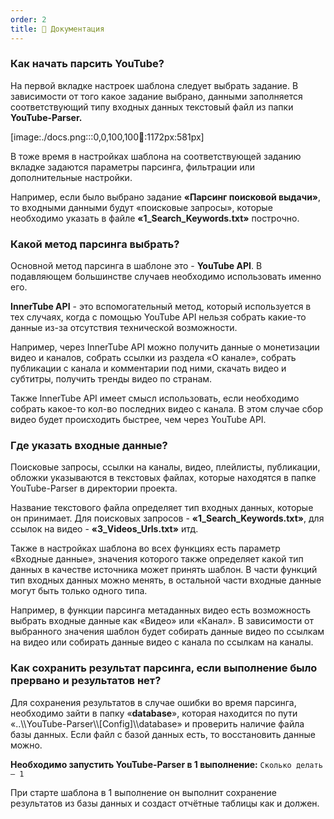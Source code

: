 ```yaml
---
order: 2
title: 📕 Документация
---
```


### Как начать парсить YouTube?

На первой вкладке настроек шаблона следует выбрать задание. В зависимости от того какое задание выбрано, данными заполняется соответствующий типу входных данных текстовый файл из папки **YouTube-Parser.**

[image:./docs.png:::0,0,100,100:100::1172px:581px]



В тоже время в настройках шаблона на соответствующей заданию вкладке задаются параметры парсинга, фильтрации или дополнительные настройки.

Например, если было выбрано задание **«Парсинг поисковой выдачи»**, то входными данными будут «поисковые запросы», которые необходимо указать в файле **«1_Search_Keywords.txt»** построчно.

### Какой метод парсинга выбрать?

Основной метод парсинга в шаблоне это - **YouTube API**. В подавляющем большинстве случаев необходимо использовать именно его.

**InnerTube API** - это вспомогательный метод, который используется в тех случаях, когда с помощью YouTube API нельзя собрать какие-то данные из-за отсутствия технической возможности.

Например, через InnerTube API можно получить данные о монетизации видео и каналов, собрать ссылки из раздела «О канале», собрать публикации с канала и комментарии под ними, скачать видео и субтитры, получить тренды видео по странам.

Также InnerTube API имеет смысл использовать, если необходимо собрать какое-то кол-во последних видео с канала. В этом случае сбор видео будет происходить быстрее, чем через YouTube API.

### **Где указать входные данные?**

Поисковые запросы, ссылки на каналы, видео, плейлисты, публикации, обложки указываются в текстовых файлах, которые находятся в папке YouTube-Parser в директории проекта.

Название текстового файла определяет тип входных данных, которые он принимает. Для поисковых запросов - **«1_Search_Keywords.txt»**, для ссылок на видео - **«3_Videos_Urls.txt»** итд.

Также в настройках шаблона во всех функциях есть параметр «Входные данные», значения которого также определяет какой тип данных в качестве источника может принять шаблон. В части функций тип входных данных можно менять, в остальной части входные данные могут быть только одного типа.

Например, в функции парсинга метаданных видео есть возможность выбрать входные данные как «Видео» или «Канал». В зависимости от выбранного значения шаблон будет собирать данные видео по ссылкам на видео или собирать данные видео с канала по ссылкам на каналы.

### Как сохранить результат парсинга, если выполнение было прервано и результатов нет?

Для сохранения результатов в случае ошибки во время парсинга, необходимо зайти в папку «**database**», которая находится по пути «..\\\\YouTube-Parser\\\\\[Config\]\\\\database» и проверить наличие файла базы данных. Если файл с базой данных есть, то восстановить данные можно.

**Необходимо запустить YouTube-Parser в 1 выполнение:** `Сколько делать – 1`

При старте шаблона в 1 выполнение он выполнит сохранение результатов из базы данных и создаст отчётные таблицы как и должен.
